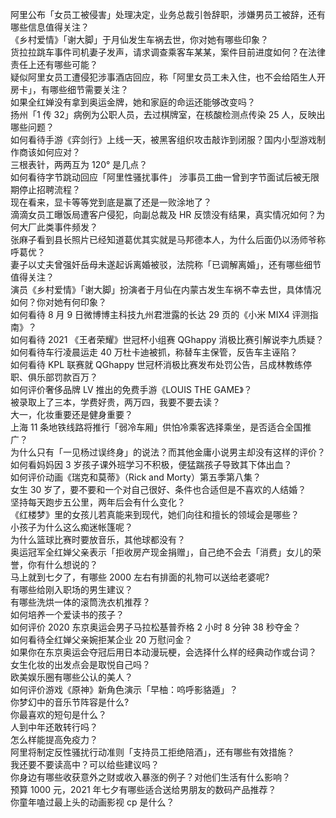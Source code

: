 阿里公布「女员工被侵害」处理决定，业务总裁引咎辞职，涉嫌男员工被辞，还有哪些信息值得关注？  
《乡村爱情》「谢大脚」于月仙发生车祸去世，你对她有哪些印象？  
货拉拉跳车事件司机妻子发声，请求调查乘客车某某，案件目前进度如何？在法律责任上还有哪些可能？  
疑似阿里女员工遭侵犯涉事酒店回应，称「阿里女员工未入住，也不会给陌生人开房卡」，有哪些细节需要关注？  
如果全红婵没有拿到奥运金牌，她和家庭的命运还能够改变吗？  
扬州「1 传 32」病例为公职人员，去过棋牌室，在核酸检测点传染 25 人，反映出哪些问题？  
如何看待手游《弈剑行》上线一天，被黑客组织攻击敲诈到闭服？国内小型游戏制作商该如何应对？  
三根表针，两两互为 120° 是几点？  
如何看待字节跳动回应「阿里性骚扰事件」 涉事员工曲一曾到字节面试后被无限期停止招聘流程？  
现在看来，显卡等等党到底是赢了还是一败涂地了？  
滴滴女员工曝饭局遭客户侵犯，向副总裁及 HR 反馈没有结果，真实情况如何？为何大厂此类事件频发？  
张麻子看到县长照片已经知道葛优其实就是马邦德本人，为什么后面仍以汤师爷称呼葛优？  
妻子以丈夫曾强奸岳母未遂起诉离婚被驳，法院称「已调解离婚」，还有哪些细节值得关注？  
演员《乡村爱情》「谢大脚」扮演者于月仙在内蒙古发生车祸不幸去世，具体情况如何？你对她有何印象？  
如何看待 8 月 9 日微博博主科技九州君泄露的长达 29 页的《小米 MIX4 评测指南》？  
如何看待 2021 《王者荣耀》世冠杯小组赛 QGhappy 消极比赛引解说李九质疑？  
如何看待车行凌晨运走 40 万杜卡迪被抓，称替车主保管，反告车主诬陷？  
如何看待 KPL 联赛就 QGhappy 世冠杯消极比赛发布处罚公告，吕成林教练停职、俱乐部罚款百万？  
如何评价奢侈品牌 LV 推出的免费手游《LOUIS THE GAME》？  
被录取上了三本，学费好贵，两万四，我要不要去读？  
大一，化妆重要还是健身重要？  
上海 11 条地铁线路将推行「弱冷车厢」供怕冷乘客选择乘坐，是否适合全国推广？  
为什么只有「一见杨过误终身」的说法？而其他金庸小说男主却没有这样的评价？  
如何看妈妈因 3 岁孩子课外班学习不积极，便猛踹孩子导致其下体出血？  
如何评价动画《瑞克和莫蒂》（Rick and Morty）第五季第八集？  
女生 30 岁了，要不要和一个对自己很好、条件也合适但是不喜欢的人结婚？  
坚持每天跑步五公里，两年后会有什么变化？  
《红楼梦》里的女孩儿若真能来到现代，她们向往和擅长的领域会是哪些？  
小孩子为什么这么痴迷帐篷呢？  
为什么篮球比赛时要放音乐，其他球都没有？  
奥运冠军全红婵父亲表示「拒收房产现金捐赠」，自己绝不会去「消费」女儿的荣誉，你有什么想说的？  
马上就到七夕了，有哪些 2000 左右有排面的礼物可以送给老婆呢?  
有哪些给刚入职场的男生建议？  
有哪些洗烘一体的滚筒洗衣机推荐？  
如何培养一个爱读书的孩子？  
如何评价 2020 东京奥运会男子马拉松基普乔格 2 小时 8 分钟 38 秒夺金？  
如何看待全红婵父亲婉拒某企业 20 万慰问金？  
如果你在东京奥运会夺冠后用日本动漫玩梗，会选择什么样的经典动作或台词？  
女生化妆的出发点会是取悦自己吗？  
欧美娱乐圈有哪些公认的美人？  
如何评价游戏《原神》新角色演示「早柚：呜呼影貉遁」？  
你梦幻中的音乐节阵容是什么?  
你最喜欢的短句是什么？  
人到中年还敢转行吗？  
怎么样能提高免疫力？  
阿里将制定反性骚扰行动准则「支持员工拒绝陪酒」，还有哪些有效措施？  
我还要不要读高中？可以给些建议吗？  
你身边有哪些收获意外之财或收入暴涨的例子？对他们生活有什么影响？  
预算 1000 元，2021 年七夕有哪些适合送给男朋友的数码产品推荐？  
你童年嗑过最上头的动画影视 cp 是什么？  
